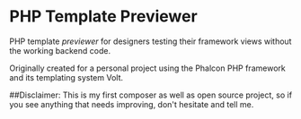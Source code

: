 PHP Template Previewer
======================

PHP template _previewer_ for designers testing their framework views without the working backend code.

Originally created for a personal project using the Phalcon PHP framework and its templating system Volt.

##Disclaimer:
This is my first composer as well as open source project, so if you see anything that needs improving, don't hesitate
and tell me.

